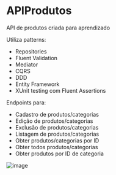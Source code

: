 # APIProdutos
API de produtos criada para aprendizado

Utiliza patterns:
- Repositories
- Fluent Validation
- Mediator
- CQRS
- DDD
- Entity Framework
- XUnit testing com Fluent Assertions

Endpoints para:
- Cadastro de produtos/categorias
- Edição de produtos/categorias
- Exclusão de produtos/categorias
- Listagem de produtos/categorias
- Obter produtos/categorias por ID
- Obter todos produtos/categorias
- Obter produtos por ID de categoria

![image](https://user-images.githubusercontent.com/82987034/163399926-66b1564c-2c5f-45e9-9378-0972c915c5ae.png)
